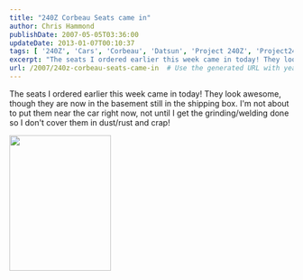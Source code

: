 ```yaml
---
title: "240Z Corbeau Seats came in"
author: Chris Hammond
publishDate: 2007-05-05T03:36:00
updateDate: 2013-01-07T00:10:37
tags: [ '240Z', 'Cars', 'Corbeau', 'Datsun', 'Project 240Z', 'Project240z', 'Project240Zcom', 'Seats' ]
excerpt: "The seats I ordered earlier this week came in today! They look awesome, though they are now in the basement still in the shipping box. I'm not about to put them near the car right now, not until I get the grinding/welding done so I don't cover them in dust/rust and..."
url: /2007/240z-corbeau-seats-came-in  # Use the generated URL with year
---
```

<p>The seats I ordered earlier this week came in today! They look awesome, though they are now in the basement still in the shipping box. I'm not about to put them near the car right now, not until I get the grinding/welding done so I don't cover them in dust/rust and crap!</p> <p><a href="https://www.flickr.com/photos/chammond/484539295/"><img height="240" alt="" src="https://farm1.static.flickr.com/188/484539295_3710b54632_m.jpg" width="180" /></a>&nbsp;</p>

